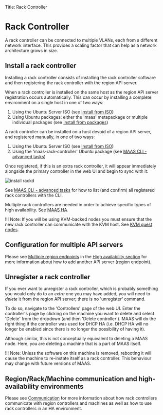 Title: Rack Controller


# Rack Controller

A rack controller can be connected to multiple VLANs, each from a different
network interface. This provides a scaling factor that can help as a network
architecture grows in size.

## Install a rack controller

Installing a rack controller consists of installing the rack controller
software and then registering the rack controller with the region API server.

When a rack controller is installed on the same host as the region API server
registration occurs automatically. This can occur by installing a complete
environment on a single host in one of two ways:

1. Using the Ubuntu Server ISO (see [Install from ISO][install-from-iso])
1. Using Ubuntu packages: either the 'maas' metapackage or multiple individual
   packages (see [Install from packages][install-from-packages])

A rack controller can be installed on a host devoid of a region API server, and
registered manually, in one of two ways:

1. Using the Ubuntu Server ISO (see [Install from ISO][install-from-iso-rackd])
1. Using the 'maas-rack-controller' Ubuntu package (see
   [MAAS CLI - advanced tasks][cli-install-rackd])

Once registered, if this is an extra rack controller, it will appear
immediately alongside the primary controller in the web UI and begin to sync
with it:

![install rackd][img__install-rackd]

See [MAAS CLI - advanced tasks][cli-list-rackd] for how to list (and confirm)
all registered rack controllers with the CLI.

Multiple rack controllers are needed in order to achieve specific types of
high availability. See [MAAS HA][manage-ha].

!!! Note: 
    If you will be using KVM-backed nodes you must ensure that the new
    rack controller can communicate with the KVM host. See
    [KVM guest nodes][add-nodes-kvm-guest-nodes].

## Configuration for multiple API servers

Please see [Multiple region endpoints][multi-region-endpoints] in the [High
availability section][manage-ha] for more information about how to add another API server
(region endpoint).

## Unregister a rack controller

If you ever want to unregister a rack controller, which is probably something
you would only do to an *extra* one you may have added, you will need to
*delete* it from the region API server; there is no 'unregister' command.

To do so, navigate to the 'Controllers' page of the web UI. Enter the
controller's page by clicking on the machine you want to delete and select
'Delete' from the dropdown (and then 'Delete controller'). MAAS will do the
right thing if the controller was used for DHCP HA (i.e. DHCP HA will no longer
be enabled since there is no longer the possibility of having it).

Although similar, this is not conceptually equivalent to deleting a MAAS node.
Here, you are deleting a machine that is a part of MAAS itself.

!!! Note: 
    Unless the software on this machine is removed, rebooting it will cause the
    machine to re-instate itself as a rack controller. This behaviour may change
    with future versions of MAAS.

## Region/Rack/Machine communication and high-availability environments

Please see [Communication][machine-comms] for more information about how rack
controllers communicate with region controllers and machines as well as how to
use rack controllers in an HA environment.

<!-- LINKS -->

[multi-region-endpoints]: manage-ha.md#multiple-region-endpoints
[machine-comms]: intro-communication.md
[manage-ha]: manage-ha.md
[install-from-iso]: installconfig-iso-install.md
[install-from-iso-rackd]: installconfig-iso-install.md#rack-controller
[install-from-packages]: installconfig-package-install.md
[cli-install-rackd]: manage-cli-advanced.md#install-a-rack-controller
[cli-list-rackd]: manage-cli-advanced.md#list-rack-controllers
[add-nodes-kvm-guest-nodes]: nodes-add.md#kvm-guest-nodes

[img__install-rackd]: ../media/installconfig-rack__2.4_install-rackd.png
